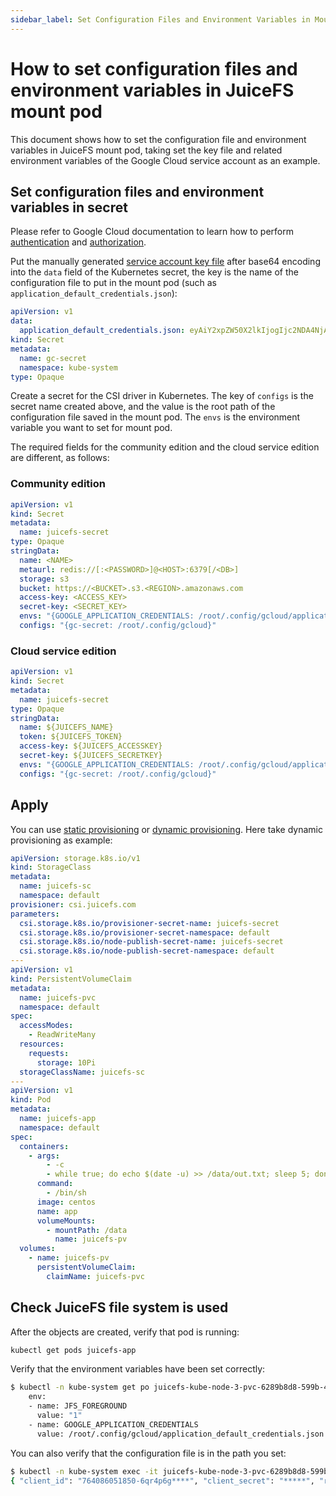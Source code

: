 ```yaml
---
sidebar_label: Set Configuration Files and Environment Variables in Mount Pod
---
```


# How to set configuration files and environment variables in JuiceFS mount pod

This document shows how to set the configuration file and environment variables in JuiceFS mount pod, taking set the key file and related environment variables of the Google Cloud service account as an example.

## Set configuration files and environment variables in secret

Please refer to Google Cloud documentation to learn how to perform [authentication](https://cloud.google.com/docs/authentication) and [authorization](https://cloud.google.com/iam/docs/overview).

Put the manually generated [service account key file](https://cloud.google.com/docs/authentication/production#create_service_account) after base64 encoding into the `data` field of the Kubernetes secret, the key is the name of the configuration file to put in the mount pod (such as `application_default_credentials.json`):

```yaml
apiVersion: v1
data:
  application_default_credentials.json: eyAiY2xpZW50X2lkIjogIjc2NDA4NjA1MTg1MC02cXI0cDZncGk2aG41MDZwdDhlanVxODNkaT*****=
kind: Secret
metadata:
  name: gc-secret
  namespace: kube-system
type: Opaque
```

Create a secret for the CSI driver in Kubernetes. The key of `configs` is the secret name created above, and the value is the root path of the configuration file saved in the mount pod. The `envs` is the environment variable you want to set for mount pod.

The required fields for the community edition and the cloud service edition are different, as follows:

### Community edition

```yaml {13-14}
apiVersion: v1
kind: Secret
metadata:
  name: juicefs-secret
type: Opaque
stringData:
  name: <NAME>
  metaurl: redis://[:<PASSWORD>]@<HOST>:6379[/<DB>]
  storage: s3
  bucket: https://<BUCKET>.s3.<REGION>.amazonaws.com
  access-key: <ACCESS_KEY>
  secret-key: <SECRET_KEY>
  envs: "{GOOGLE_APPLICATION_CREDENTIALS: /root/.config/gcloud/application_default_credentials.json}"
  configs: "{gc-secret: /root/.config/gcloud}"
```

### Cloud service edition

```yaml {11-12}
apiVersion: v1
kind: Secret
metadata:
  name: juicefs-secret
type: Opaque
stringData:
  name: ${JUICEFS_NAME}
  token: ${JUICEFS_TOKEN}
  access-key: ${JUICEFS_ACCESSKEY}
  secret-key: ${JUICEFS_SECRETKEY}
  envs: "{GOOGLE_APPLICATION_CREDENTIALS: /root/.config/gcloud/application_default_credentials.json}"
  configs: "{gc-secret: /root/.config/gcloud}"
```

## Apply

You can use [static provisioning](static-provisioning.md) or [dynamic provisioning](dynamic-provisioning.md). Here take dynamic provisioning as example:

```yaml
apiVersion: storage.k8s.io/v1
kind: StorageClass
metadata:
  name: juicefs-sc
  namespace: default
provisioner: csi.juicefs.com
parameters:
  csi.storage.k8s.io/provisioner-secret-name: juicefs-secret
  csi.storage.k8s.io/provisioner-secret-namespace: default
  csi.storage.k8s.io/node-publish-secret-name: juicefs-secret
  csi.storage.k8s.io/node-publish-secret-namespace: default
---
apiVersion: v1
kind: PersistentVolumeClaim
metadata:
  name: juicefs-pvc
  namespace: default
spec:
  accessModes:
    - ReadWriteMany
  resources:
    requests:
      storage: 10Pi
  storageClassName: juicefs-sc
---
apiVersion: v1
kind: Pod
metadata:
  name: juicefs-app
  namespace: default
spec:
  containers:
    - args:
        - -c
        - while true; do echo $(date -u) >> /data/out.txt; sleep 5; done
      command:
        - /bin/sh
      image: centos
      name: app
      volumeMounts:
        - mountPath: /data
          name: juicefs-pv
  volumes:
    - name: juicefs-pv
      persistentVolumeClaim:
        claimName: juicefs-pvc
```

## Check JuiceFS file system is used

After the objects are created, verify that pod is running:

```sh
kubectl get pods juicefs-app
```

Verify that the environment variables have been set correctly:

```sh
$ kubectl -n kube-system get po juicefs-kube-node-3-pvc-6289b8d8-599b-4106-b5e9-081e7a570469 -oyaml |grep env -A 4
    env:
    - name: JFS_FOREGROUND
      value: "1"
    - name: GOOGLE_APPLICATION_CREDENTIALS
      value: /root/.config/gcloud/application_default_credentials.json
```

You can also verify that the configuration file is in the path you set:

```sh
$ kubectl -n kube-system exec -it juicefs-kube-node-3-pvc-6289b8d8-599b-4106-b5e9-081e7a570469 -- cat /root/.config/gcloud/application_default_credentials.json
{ "client_id": "764086051850-6qr4p6g****", "client_secret": "*****", "refresh_token": "******", "type": "authorized_user" }
```

